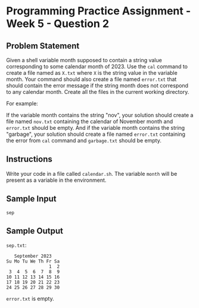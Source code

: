 # Programming Practice Assignment - Week 5 - Question 2

## Problem Statement

Given a shell variable month supposed to contain a string value corresponding to some calendar month of 2023. Use the `cal` command to create a file named as `X.txt` where `X` is the string value in the variable month. Your command should also create a file named `error.txt` that should contain the error message if the string month does not correspond to any calendar month. Create all the files in the current working directory.

For example:

If the variable month contains the string "nov", your solution should create a file named `nov.txt` containing the calendar of November month and `error.txt` should be empty.
And if the variable month contains the string "garbage", your solution should create a file named `error.txt` containing the error from `cal` command and `garbage.txt` should be empty.

## Instructions

Write your code in a file called `calendar.sh`. The variable `month` will be present as a variable in the environment.

## Sample Input

```
sep
```

## Sample Output

`sep.txt`:

```
   September 2023
Su Mo Tu We Th Fr Sa
                1  2
 3  4  5  6  7  8  9
10 11 12 13 14 15 16
17 18 19 20 21 22 23
24 25 26 27 28 29 30
```

`error.txt` is empty.
